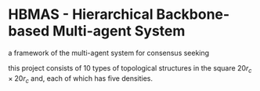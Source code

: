 # HBMAS - Hierarchical Backbone-based Multi-agent System
a framework of the multi-agent system for consensus seeking

this project consists of 10 types of topological structures in the square $20r_c\times20r_c$ and, each of which has five densities.
